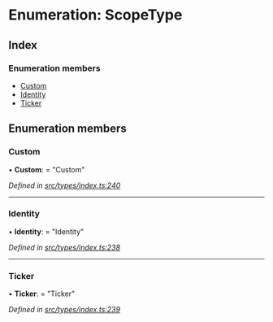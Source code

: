 # Enumeration: ScopeType

## Index

### Enumeration members

* [Custom](scopetype.md#custom)
* [Identity](scopetype.md#identity)
* [Ticker](scopetype.md#ticker)

## Enumeration members

###  Custom

• **Custom**: = "Custom"

*Defined in [src/types/index.ts:240](https://github.com/PolymathNetwork/polymesh-sdk/blob/56921667/src/types/index.ts#L240)*

___

###  Identity

• **Identity**: = "Identity"

*Defined in [src/types/index.ts:238](https://github.com/PolymathNetwork/polymesh-sdk/blob/56921667/src/types/index.ts#L238)*

___

###  Ticker

• **Ticker**: = "Ticker"

*Defined in [src/types/index.ts:239](https://github.com/PolymathNetwork/polymesh-sdk/blob/56921667/src/types/index.ts#L239)*
